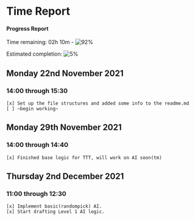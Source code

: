 # Time Report

#### Progress Report
Time remaining: 02h 10m - ![92%](https://progress-bar.dev/92)

Estimated completion: ![5%](https://progress-bar.dev/5)

## Monday 22nd November 2021

### 14:00 through 15:30
    [x] Set up the file structures and added some info to the readme.md
    [ ] ~begin working~

## Monday 29th November 2021

### 14:00 through 14:40
    [x] Finished base logic for TTT, will work on AI soon(tm)

## Thursday 2nd December 2021

### 11:00 through 12:30
    [x] Implement basic(randompick) AI.
    [x] Start drafting Level 1 AI logic.